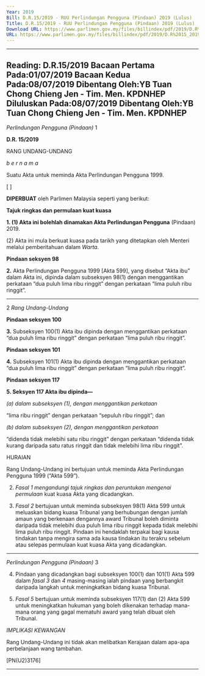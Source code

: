```yaml
---
Year: 2019
Bill: D.R.15/2019 - RUU Perlindungan Pengguna (Pindaan) 2019 (Lulus)
Title: D.R.15/2019 - RUU Perlindungan Pengguna (Pindaan) 2019 (Lulus)
Download URL: https://www.parlimen.gov.my/files/billindex/pdf/2019/D.R%2015_2019%20-%20bm.pdf
URL: https://www.parlimen.gov.my/files/billindex/pdf/2019/D.R%2015_2019%20-%20bm.pdf
---
```

---
Reading:
D.R.15/2019
Bacaan Pertama Pada:01/07/2019
Bacaan Kedua Pada:08/07/2019
Dibentang Oleh:YB Tuan Chong Chieng Jen - Tim. Men. KPDNHEP
Diluluskan Pada:08/07/2019
Dibentang Oleh:YB Tuan Chong Chieng Jen - Tim. Men. KPDNHEP
---

_Perlindungan Pengguna (Pindaan)_ 1

**D.R. 15/2019**

RANG UNDANG-UNDANG

_b e r n a m a_

Suatu Akta untuk meminda Akta Perlindungan Pengguna 1999.

[ ]

**DIPERBUAT** oleh Parlimen Malaysia seperti yang berikut:

**Tajuk ringkas dan permulaan kuat kuasa**

**1. (1) Akta ini bolehlah dinamakan Akta Perlindungan Pengguna**
(Pindaan) 2019.

(2) Akta ini mula berkuat kuasa pada tarikh yang ditetapkan
oleh Menteri melalui pemberitahuan dalam _Warta._

**Pindaan seksyen 98**

**2.** Akta Perlindungan Pengguna 1999 [Akta 599], yang disebut
“Akta ibu” dalam Akta ini, dipinda dalam subseksyen 98(1)
dengan menggantikan perkataan “dua puluh lima ribu ringgit”
dengan perkataan “lima puluh ribu ringgit”.


-----

2 _Rang Undang-Undang_

**Pindaan seksyen 100**

**3.** Subseksyen 100(1) Akta ibu dipinda dengan menggantikan
perkataan “dua puluh lima ribu ringgit” dengan perkataan “lima
puluh ribu ringgit”.

**Pindaan seksyen 101**

**4.** Subseksyen 101(1) Akta ibu dipinda dengan menggantikan
perkataan “dua puluh lima ribu ringgit” dengan perkataan “lima
puluh ribu ringgit”.

**Pindaan seksyen 117**

**5. Seksyen 117 Akta ibu dipinda—**

_(a) dalam subseksyen (1), dengan menggantikan perkataan_

“lima ribu ringgit” dengan perkataan “sepuluh ribu
ringgit”; dan

_(b) dalam subseksyen (2), dengan menggantikan perkataan_

“didenda tidak melebihi satu ribu ringgit” dengan perkataan
“didenda tidak kurang daripada satu ratus ringgit dan
tidak melebihi lima ribu ringgit”.

HURAIAN

Rang Undang-Undang ini bertujuan untuk meminda Akta Perlindungan Pengguna
1999 (“Akta 599”).

2. _Fasal 1 mengandungi tajuk ringkas dan peruntukan mengenai permulaan_
kuat kuasa Akta yang dicadangkan.

3. _Fasal 2_ bertujuan untuk meminda subseksyen 98(1) Akta 599 untuk
meluaskan bidang kuasa Tribunal yang berhubungan dengan jumlah amaun yang
berkenaan dengannya award Tribunal boleh diminta daripada tidak melebihi
dua puluh lima ribu ringgit kepada tidak melebihi lima puluh ribu ringgit.
Pindaan ini hendaklah terpakai bagi kausa tindakan tanpa mengira sama ada
kausa tindakan itu terakru sebelum atau selepas permulaan kuat kuasa Akta
yang dicadangkan.


-----

_Perlindungan Pengguna (Pindaan)_ 3

4. Pindaan yang dicadangkan bagi subseksyen 100(1) dan 101(1) Akta 599
dalam _fasal 3_ dan _4_ masing-masing ialah pindaan yang berbangkit daripada
langkah untuk meningkatkan bidang kuasa Tribunal.

5. _Fasal 5_ bertujuan untuk meminda subseksyen 117(1) dan (2) Akta 599
untuk meningkatkan hukuman yang boleh dikenakan terhadap mana-mana
orang yang gagal mematuhi award yang telah dibuat oleh Tribunal.

_IMPLIKASI KEWANGAN_

Rang Undang-Undang ini tidak akan melibatkan Kerajaan dalam apa-apa
perbelanjaan wang tambahan.

[PN(U2)3176]


-----

